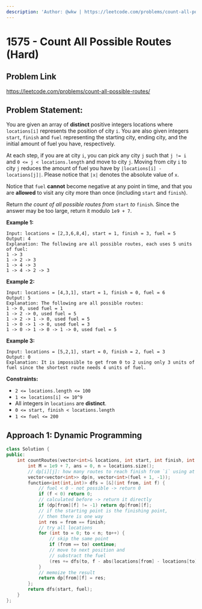 ```yaml
---
description: 'Author: @wkw | https://leetcode.com/problems/count-all-possible-routes/'
---
```


# 1575 - Count All Possible Routes (Hard)

## Problem Link

https://leetcode.com/problems/count-all-possible-routes/

## Problem Statement:

You are given an array of **distinct** positive integers locations where `locations[i]` represents the position of city `i`. You are also given integers `start`, `finish` and `fuel` representing the starting city, ending city, and the initial amount of fuel you have, respectively.

At each step, if you are at city `i`, you can pick any city `j` such that `j != i` and `0 <= j < locations.length` and move to city `j`. Moving from city `i` to city `j` reduces the amount of fuel you have by `|locations[i] - locations[j]|`. Please notice that `|x|` denotes the absolute value of `x`.

Notice that `fuel` **cannot** become negative at any point in time, and that you are **allowed** to visit any city more than once (including `start` and `finish`).

Return _the count of all possible routes from_ `start` _to_ `finish`. Since the answer may be too large, return it modulo `1e9 + 7`.

**Example 1:**

```
Input: locations = [2,3,6,8,4], start = 1, finish = 3, fuel = 5
Output: 4
Explanation: The following are all possible routes, each uses 5 units of fuel:
1 -> 3
1 -> 2 -> 3
1 -> 4 -> 3
1 -> 4 -> 2 -> 3
```

**Example 2:**

```
Input: locations = [4,3,1], start = 1, finish = 0, fuel = 6
Output: 5
Explanation: The following are all possible routes:
1 -> 0, used fuel = 1
1 -> 2 -> 0, used fuel = 5
1 -> 2 -> 1 -> 0, used fuel = 5
1 -> 0 -> 1 -> 0, used fuel = 3
1 -> 0 -> 1 -> 0 -> 1 -> 0, used fuel = 5
```

**Example 3:**

```
Input: locations = [5,2,1], start = 0, finish = 2, fuel = 3
Output: 0
Explanation: It is impossible to get from 0 to 2 using only 3 units of fuel since the shortest route needs 4 units of fuel.
```

**Constraints:**

- `2 <= locations.length <= 100`
- `1 <= locations[i] <= 10^9`
- All integers in `locations` are **distinct**.
- `0 <= start, finish < locations.length`
- `1 <= fuel <= 200`

## Approach 1: Dynamic Programming

<SolutionAuthor name="@wkw"/>

```cpp
class Solution {
public:
    int countRoutes(vector<int>& locations, int start, int finish, int fuel) {
        int M = 1e9 + 7, ans = 0, n = locations.size();
        // dp[i][j]: how many routes to reach finish from `i` using at most `j` fuel
        vector<vector<int>> dp(n, vector<int>(fuel + 1, -1));
        function<int(int,int)> dfs = [&](int from, int f) {
            // fuel < 0 - not possible -> return 0
            if (f < 0) return 0;
            // calculated before -> return it directly
            if (dp[from][f] != -1) return dp[from][f];
            // if the starting point is the finishing point,
            // then there is one way
            int res = from == finish;
            // try all locations
            for (int to = 0; to < n; to++) {
                // skip the same point
                if (from == to) continue;
                // move to next position and
                // substract the fuel
                (res += dfs(to, f - abs(locations[from] - locations[to]))) %= M;
            }
            // memoize the result
            return dp[from][f] = res;
        };
        return dfs(start, fuel);
    }
};
```
